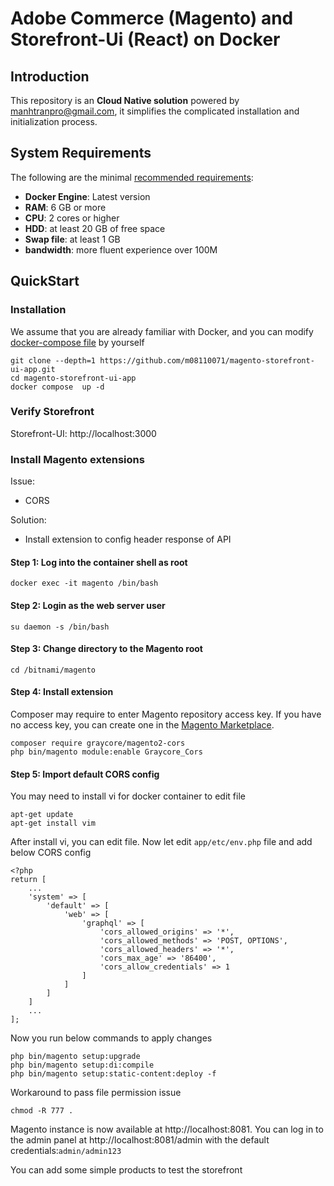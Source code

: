 # Adobe Commerce (Magento) and Storefront-Ui (React) on Docker

## Introduction

This repository is an **Cloud Native solution** powered by manhtranpro@gmail.com, it simplifies the complicated installation and initialization process.

## System Requirements

The following are the minimal [recommended requirements](https://devdocs.magento.com/cloud/docker/docker-development.html#prerequisites):

* **Docker Engine**: Latest version
* **RAM**: 6 GB or more
* **CPU**: 2 cores or higher
* **HDD**: at least 20 GB of free space
* **Swap file**: at least 1 GB
* **bandwidth**: more fluent experience over 100M

## QuickStart

### Installation
We assume that you are already familiar with Docker, and you can modify [docker-compose file](docker-compose.yml) by yourself

```
git clone --depth=1 https://github.com/m08110071/magento-storefront-ui-app.git
cd magento-storefront-ui-app
docker compose  up -d
```

### Verify Storefront
Storefront-UI: http://localhost:3000

### Install Magento extensions
Issue:
- CORS

Solution:
- Install extension to config header response of API

#### Step 1: Log into the container shell as root
```
docker exec -it magento /bin/bash
```

#### Step 2: Login as the web server user

```
su daemon -s /bin/bash
```

#### Step 3: Change directory to the Magento root

```
cd /bitnami/magento
```

#### Step 4: Install extension

Composer may require to enter Magento repository access key. If you have no access key, you can create one in the [Magento Marketplace](https://experienceleague.adobe.com/en/docs/commerce-operations/installation-guide/prerequisites/authentication-keys).
```
composer require graycore/magento2-cors
php bin/magento module:enable Graycore_Cors
```

#### Step 5: Import default CORS config
You may need to install vi for docker container to edit file
```
apt-get update
apt-get install vim
```
After install vi, you can edit file. Now let edit `app/etc/env.php` file and add below CORS config
```
<?php
return [
    ...
    'system' => [
        'default' => [
            'web' => [
                'graphql' => [
                    'cors_allowed_origins' => '*',
                    'cors_allowed_methods' => 'POST, OPTIONS',
                    'cors_allowed_headers' => '*',
                    'cors_max_age' => '86400',
                    'cors_allow_credentials' => 1
                ]
            ]
        ]
    ]
    ...
];
```

Now you run below commands to apply changes
```
php bin/magento setup:upgrade
php bin/magento setup:di:compile
php bin/magento setup:static-content:deploy -f
```

Workaround to pass file permission issue
```
chmod -R 777 .
```

Magento instance is now available at http://localhost:8081. You can log in to the admin panel at http://localhost:8081/admin with the default credentials:`admin/admin123`

You can add some simple products to test the storefront
